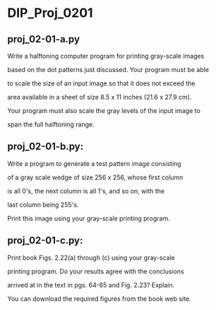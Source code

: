 DIP_Proj_0201
========

proj_02-01-a.py
---------------
Write a halftoning computer program for printing gray-scale images 

based on the dot patterns just discussed. Your program must be able 

to scale the size of an input image so that it does not exceed the 

area available in a sheet of size 8.5 x 11 inches (21.6 x 27.9 cm). 

Your program must also scale the gray levels of the input image to 

span the full halftoning range.


proj_02-01-b.py:
---------------
Write a program to generate a test pattern image consisting 

of a gray scale wedge of size 256 x 256, whose first column 

is all 0's, the next column is all 1's, and so on, with the 

last column being 255's. 

Print this image using your gray-scale printing program.


proj_02-01-c.py:
---------------
Print book Figs. 2.22(a) through (c) using your gray-scale 

printing program. Do your results agree with the conclusions 

arrived at in the text in pgs. 64-65 and Fig. 2.23? Explain. 

You can download the required figures from the book web site.



